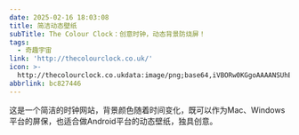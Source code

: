 ```yaml
---
date: 2025-02-16 18:03:08
title: 简洁动态壁纸
subTitle: The Colour Clock：创意时钟，动态背景防烧屏！
tags:
  - 奇趣宇宙
link: 'http://thecolourclock.co.uk/'
icon: >-
  http://thecolourclock.co.ukdata:image/png;base64,iVBORw0KGgoAAAANSUhEUgAAAAEAAAABCAIAAACQd1PeAAAADElEQVQI12P4//8/AAX+Av7czFnnAAAAAElFTkSuQmCC
abbrlink: bc827446
---
```


这是一个简洁的时钟网站，背景颜色随着时间变化，既可以作为Mac、Windows平台的屏保，也适合做Android平台的动态壁纸，独具创意。